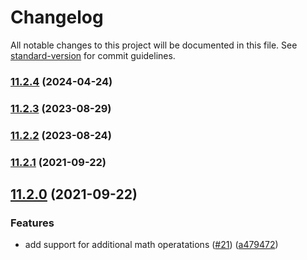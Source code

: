 # Changelog

All notable changes to this project will be documented in this file. See [standard-version](https://github.com/conventional-changelog/standard-version) for commit guidelines.

### [11.2.4](https://github.com/mojaloop/ml-number/compare/v11.2.3...v11.2.4) (2024-04-24)

### [11.2.3](https://github.com/mojaloop/ml-number/compare/v11.2.2...v11.2.3) (2023-08-29)

### [11.2.2](https://github.com/mojaloop/ml-number/compare/v11.2.1...v11.2.2) (2023-08-24)

### [11.2.1](https://github.com/mojaloop/ml-number/compare/v11.2.0...v11.2.1) (2021-09-22)

## [11.2.0](https://github.com/mojaloop/ml-number/compare/v11.1.0...v11.2.0) (2021-09-22)


### Features

* add support for additional math operatations ([#21](https://github.com/mojaloop/ml-number/issues/21)) ([a479472](https://github.com/mojaloop/ml-number/commit/a4794720dfbba473830abba2dcafe1cdbe1780d2))
